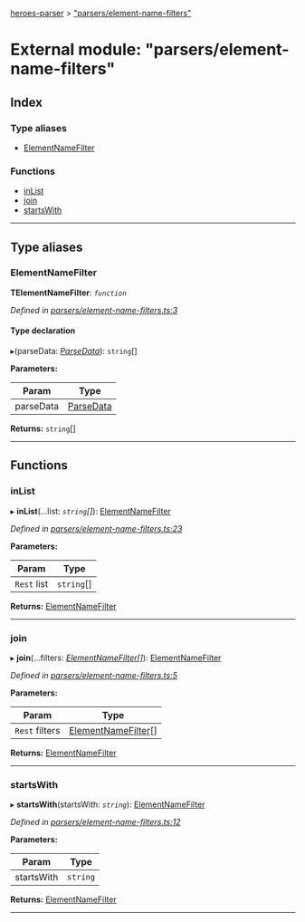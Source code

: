 [heroes-parser](../README.md) > ["parsers/element-name-filters"](../modules/_parsers_element_name_filters_.md)

# External module: "parsers/element-name-filters"

## Index

### Type aliases

* [ElementNameFilter](_parsers_element_name_filters_.md#elementnamefilter)

### Functions

* [inList](_parsers_element_name_filters_.md#inlist)
* [join](_parsers_element_name_filters_.md#join)
* [startsWith](_parsers_element_name_filters_.md#startswith)

---

## Type aliases

<a id="elementnamefilter"></a>

###  ElementNameFilter

**ΤElementNameFilter**: *`function`*

*Defined in [parsers/element-name-filters.ts:3](https://github.com/joeistas/heroes-parser/blob/3b278f6/src/parsers/element-name-filters.ts#L3)*

#### Type declaration
▸(parseData: *[ParseData](../interfaces/_parse_data_.parsedata.md)*): `string`[]

**Parameters:**

| Param | Type |
| ------ | ------ |
| parseData | [ParseData](../interfaces/_parse_data_.parsedata.md) |

**Returns:** `string`[]

___

## Functions

<a id="inlist"></a>

###  inList

▸ **inList**(...list: *`string`[]*): [ElementNameFilter](_parsers_element_name_filters_.md#elementnamefilter)

*Defined in [parsers/element-name-filters.ts:23](https://github.com/joeistas/heroes-parser/blob/3b278f6/src/parsers/element-name-filters.ts#L23)*

**Parameters:**

| Param | Type |
| ------ | ------ |
| `Rest` list | `string`[] |

**Returns:** [ElementNameFilter](_parsers_element_name_filters_.md#elementnamefilter)

___
<a id="join"></a>

###  join

▸ **join**(...filters: *[ElementNameFilter](_parsers_element_name_filters_.md#elementnamefilter)[]*): [ElementNameFilter](_parsers_element_name_filters_.md#elementnamefilter)

*Defined in [parsers/element-name-filters.ts:5](https://github.com/joeistas/heroes-parser/blob/3b278f6/src/parsers/element-name-filters.ts#L5)*

**Parameters:**

| Param | Type |
| ------ | ------ |
| `Rest` filters | [ElementNameFilter](_parsers_element_name_filters_.md#elementnamefilter)[] |

**Returns:** [ElementNameFilter](_parsers_element_name_filters_.md#elementnamefilter)

___
<a id="startswith"></a>

###  startsWith

▸ **startsWith**(startsWith: *`string`*): [ElementNameFilter](_parsers_element_name_filters_.md#elementnamefilter)

*Defined in [parsers/element-name-filters.ts:12](https://github.com/joeistas/heroes-parser/blob/3b278f6/src/parsers/element-name-filters.ts#L12)*

**Parameters:**

| Param | Type |
| ------ | ------ |
| startsWith | `string` |

**Returns:** [ElementNameFilter](_parsers_element_name_filters_.md#elementnamefilter)

___


